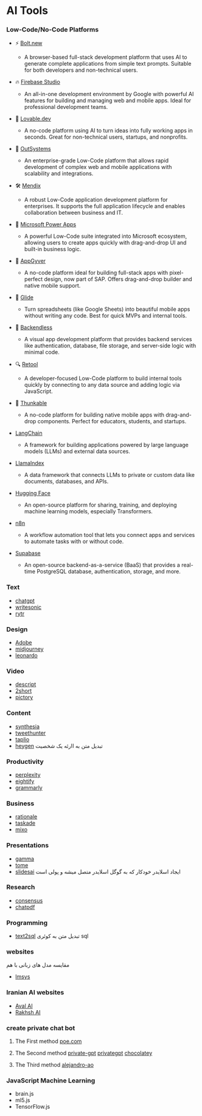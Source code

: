 # AI Tools

### Low-Code/No-Code Platforms

- ⚡ [Bolt.new](https://bolt.new/)
  - A browser-based full-stack development platform that uses AI to generate complete applications from simple text prompts. Suitable for both developers and non-technical users.

- 🔥 [Firebase Studio](https://studio.firebase.google.com/)
    - An all-in-one development environment by Google with powerful AI features for building and managing web and mobile apps. Ideal for professional development teams.

- 💖 [Lovable.dev](https://lovable.dev/)
  - A no-code platform using AI to turn ideas into fully working apps in seconds. Great for non-technical users, startups, and nonprofits.

- 🧱 [OutSystems](https://www.outsystems.com/)
  - An enterprise-grade Low-Code platform that allows rapid development of complex web and mobile applications with scalability and integrations.

- 🛠️ [Mendix](https://www.mendix.com/)
  - A robust Low-Code application development platform for enterprises. It supports the full application lifecycle and enables collaboration between business and IT.

- 🔧 [Microsoft Power Apps](https://powerapps.microsoft.com/)
  - A powerful Low-Code suite integrated into Microsoft ecosystem, allowing users to create apps quickly with drag-and-drop UI and built-in business logic.

- 🧩 [AppGyver](https://www.appgyver.com/)
  - A no-code platform ideal for building full-stack apps with pixel-perfect design, now part of SAP. Offers drag-and-drop builder and native mobile support.

- 🧠 [Glide](https://www.glideapps.com/)
  - Turn spreadsheets (like Google Sheets) into beautiful mobile apps without writing any code. Best for quick MVPs and internal tools.

- 🔄 [Backendless](https://backendless.com/)
  - A visual app development platform that provides backend services like authentication, database, file storage, and server-side logic with minimal code.

- 🔍 [Retool](https://retool.com/)
  - A developer-focused Low-Code platform to build internal tools quickly by connecting to any data source and adding logic via JavaScript.

- 📲 [Thunkable](https://thunkable.com/)
  - A no-code platform for building native mobile apps with drag-and-drop components. Perfect for educators, students, and startups.

- [LangChain](https://www.langchain.com/)
  - A framework for building applications powered by large language models (LLMs) and external data sources.

- [LlamaIndex](https://www.llamaindex.ai/)
  - A data framework that connects LLMs to private or custom data like documents, databases, and APIs.

- [Hugging Face](https://huggingface.co/)
  - An open-source platform for sharing, training, and deploying machine learning models, especially Transformers.

- [n8n](https://n8n.io/)
  - A workflow automation tool that lets you connect apps and services to automate tasks with or without code.
  
- [Supabase](https://supabase.com/)
  - An open-source backend-as-a-service (BaaS) that provides a real-time PostgreSQL database, authentication, storage, and more.


### Text

- [chatgpt](https://chatgpt.org)
- [writesonic](https://writesonic.com)
- [rytr](https://rytr.me)

### Design

- [Adobe](https://www.adobe.com/sensei/generative-ai/firefly.html)
- [midjourney](https://www.midjourney.com)
- [leonardo](https://leonardo.ai/)

### Video

- [descript](https://www.descript.com)
- [2short](https://2short.ai)
- [pictory](https://pictory.ai)

### Content
- [synthesia](https://www.synthesia.io)
- [tweethunter](https://tweethunter.io)
- [taplio](https://taplio.com)
- [heygen](https://www.heygen.com) تبدیل متن به اارئه یک شخصیت

### Productivity

- [perplexity](https://www.perplexity.ai)
- [eightify](https://eightify.app)
- [grammarly](https://www.grammarly.com)

### Business
- [rationale](https://rationale.jina.ai)
- [taskade](https://www.taskade.com)
- [mixo](https://www.mixo.io)

### Presentations

- [gamma](https://gamma.ai)
- [tome](https://beta.tome.app)
- [slidesai](https://www.slidesai.io)
  ایجاد اسلایدر خودکار که به گوگل اسلایدر متصل میشه و پولی است

### Research

- [consensus](https://consensus.app)
- [chatpdf](https://www.chatpdf.com)

### Programming
- [text2sql](https://www.text2sql.ai/app)
  تبدیل متن به کوئری sql 

### websites
مقایسه مدل های زبانی با هم
- [lmsys](https://arena.lmsys.org)

### Iranian AI websites
- [Aval AI](https://avalai.ir)
- [Rakhsh AI](https://rakhshai.com)


### create private chat bot
1. The First method
[poe.com](https://poe.com/create_bot)

2. The Second method
[private-gpt](https://github.com/zylon-ai/private-gpt)
[privategpt](https://docs.privategpt.dev/installation/getting-started/main-concepts)
[chocolatey](https://chocolatey.org/install)

2. The Third method
[alejandro-ao](https://github.com/alejandro-ao/ask-multiple-pdfs)


### JavaScript Machine Learning
  - brain.js
  - ml5.js
  - TensorFlow.js